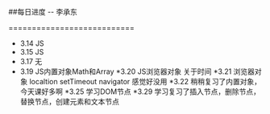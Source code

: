 ﻿##每日进度 -- 李承东

===========================
* 3.14 
JS
* 3.15
JS
* 3.17
无
* 3.19
JS内置对象Math和Array
*3.20
JS浏览器对象 关于时间
*3.21
浏览器对象 localtion setTimeout navigator 感觉好没用
*3.22
稍稍复习了内置对象，今天课好多啊
*3.25
学习DOM节点
*3.29
学习复习了插入节点，删除节点，替换节点，创建元素和文本节点
